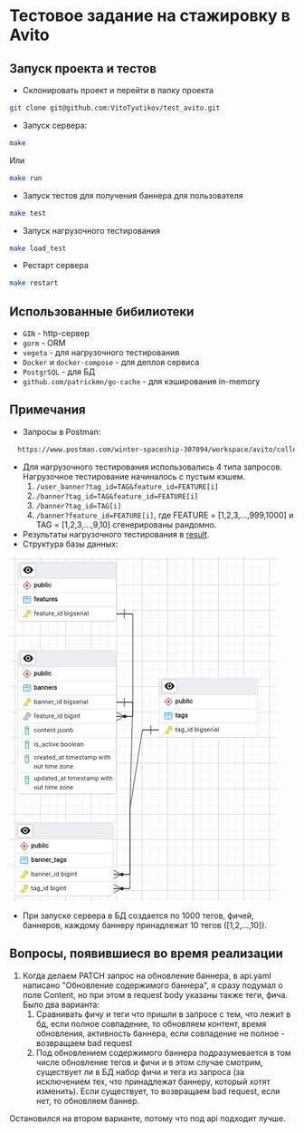 # Тестовое задание на стажировку в Avito

## Запуск проекта и тестов

- Склонировать проект и перейти в папку проекта

```bash 
git clone git@github.com:VitoTyutikov/test_avito.git 
```

- Запуск сервера:

```bash 
make
```

Или

```bash
make run
```

- Запуск тестов для получения баннера для пользователя

```bash
make test
```

- Запуск нагрузочного тестирования

```bash
make load_test
```

- Рестарт сервера

```bash
make restart
```

## Использованные бибилиотеки

- ```GIN``` - http-сервер
- ```gorm``` - ORM
- ```vegeta``` - для нагрузочного тестирования
- ```Docker``` и ```docker-compose``` - для деплоя сервиса
- ```PostgrSQL``` - для БД
- ```github.com/patrickmn/go-cache``` - для кэширования in-memory

## Примечания
- Запросы в Postman: 
```bash
  https://www.postman.com/winter-spaceship-307094/workspace/avito/collection/24758794-42716aa1-7db0-4dbd-9224-bf626dc5e739?action=share&creator=24758794 
```
- Для нагрузочного тестирования использовались 4 типа запросов. Нагрузочное тестирование начиналось с пустым кэшем.
    1. ```/user_banner?tag_id=TAG&feature_id=FEATURE[i]```
    2. ```/banner?tag_id=TAG&feature_id=FEATURE[i]```
    3. ```/banner?tag_id=TAG[i]```
    4. ```/banner?feature_id=FEATURE[i]```,
  где FEATURE = [1,2,3,...,999,1000] и
       TAG = [1,2,3,...,9,10] сгенерированы рандомно.
- Результаты нагрузочного тестирования в [result](tests/load/result.txt). 
- Структура базы данных:

![Структура базы данных](readme_images/img.png)

- При запуске сервера в БД создается по 1000 тегов, фичей, баннеров, каждому баннеру принадлежат 10 тегов ([1,2,...,10]).




## Вопросы, появившиеся во время реализации
1. Когда делаем PATCH запрос на обновление баннера, в api.yaml написано "Обновление содержимого баннера", я сразу подумал о поле Content, но при этом в request body указаны также теги, фича. Было два варианта:
   1. Сравнивать фичу и теги что пришли в запросе с тем, что лежит в бд, если полное совпадение, то обновляем контент, время обновления, активность баннера, если совпадение не полное - возвращаем bad request
   2. Под обновлением содержимого баннера подразумевается в том числе обновление тегов и фичи и в этом случае смотрим, существует ли в БД набор фичи и тега из запроса (за исключением тех, что принадлежат баннеру, который хотят изменить). Если существует, то возвращаем bad request, если нет, то обновляем баннер.

  Остановился на втором варианте, потому что под api подходит лучше.

